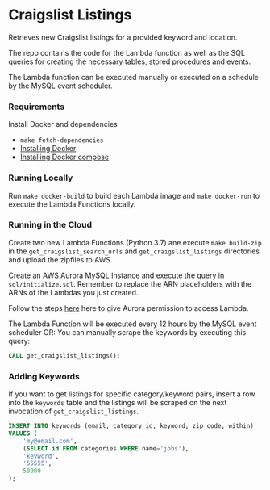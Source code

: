 # Craigslist Listings
Retrieves new Craigslist listings for a provided keyword and location.

The repo contains the code for the Lambda function as well as the
SQL queries for creating the necessary tables, stored procedures and
events.

The Lambda function can be executed manually or executed on a schedule by
the MySQL event scheduler.

### Requirements
Install Docker and dependencies
* `make fetch-dependencies`
* [Installing Docker](https://docs.docker.com/engine/installation/#get-started)
* [Installing Docker compose](https://docs.docker.com/compose/install/#install-compose)

### Running Locally
Run `make docker-build` to build each Lambda image and `make docker-run` to execute
the Lambda Functions locally.

### Running in the Cloud
Create two new Lambda Functions (Python 3.7) ane execute `make build-zip` in the `get_craigslist_search_urls` and 
`get_craigslist_listings` directories and upload the zipfiles to AWS.

Create an AWS Aurora MySQL Instance and execute the query in `sql/initialize.sql`. Remember to replace the ARN
placeholders with the ARNs of the Lambdas you just created.

Follow the steps [here](https://docs.aws.amazon.com/AmazonRDS/latest/AuroraUserGuide/AuroraMySQL.Integrating.Lambda.html) here to give Aurora permission to access Lambda.

The Lambda Function will be executed every 12 hours by the MySQL event scheduler OR:
You can manually scrape the keywords by executing this query:
```sql
CALL get_craigslist_listings();
```

### Adding Keywords
If you want to get listings for specific category/keyword pairs, insert a row
into the `keywords` table and the listings will be scraped on the next invocation of
`get_craigslist_listings`.

```sql
INSERT INTO keywords (email, category_id, keyword, zip_code, within)
VALUES (
    'my@email.com',
    (SELECT id FROM categories WHERE name='jobs'),
    'keyword',
    '55555',
    50000
);
```
